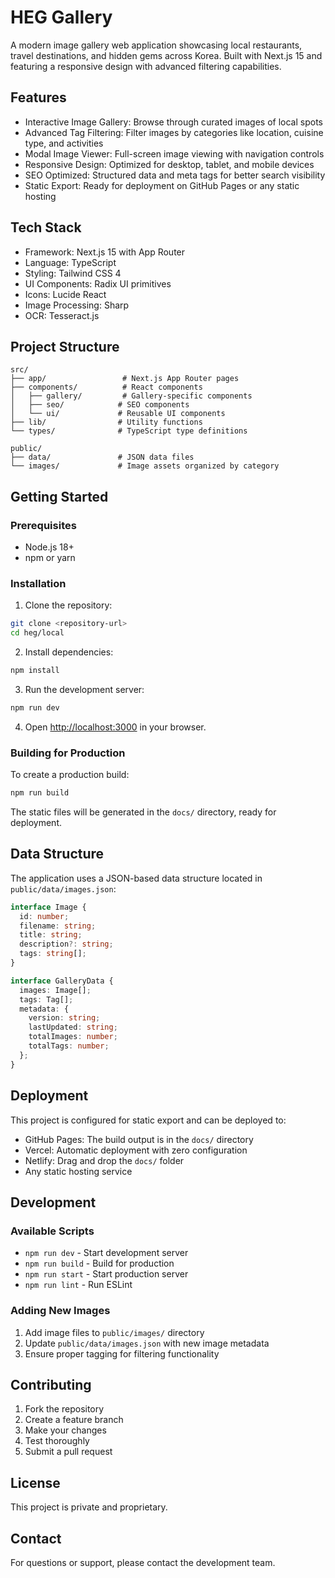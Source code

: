 # HEG Gallery

A modern image gallery web application showcasing local restaurants, travel destinations, and hidden gems across Korea. Built with Next.js 15 and featuring a responsive design with advanced filtering capabilities.

## Features

- Interactive Image Gallery: Browse through curated images of local spots
- Advanced Tag Filtering: Filter images by categories like location, cuisine type, and activities
- Modal Image Viewer: Full-screen image viewing with navigation controls
- Responsive Design: Optimized for desktop, tablet, and mobile devices
- SEO Optimized: Structured data and meta tags for better search visibility
- Static Export: Ready for deployment on GitHub Pages or any static hosting

## Tech Stack

- Framework: Next.js 15 with App Router
- Language: TypeScript
- Styling: Tailwind CSS 4
- UI Components: Radix UI primitives
- Icons: Lucide React
- Image Processing: Sharp
- OCR: Tesseract.js

## Project Structure

```
src/
├── app/                 # Next.js App Router pages
├── components/          # React components
│   ├── gallery/         # Gallery-specific components
│   ├── seo/            # SEO components
│   └── ui/             # Reusable UI components
├── lib/                # Utility functions
└── types/              # TypeScript type definitions

public/
├── data/               # JSON data files
└── images/             # Image assets organized by category
```

## Getting Started

### Prerequisites

- Node.js 18+ 
- npm or yarn

### Installation

1. Clone the repository:
```bash
git clone <repository-url>
cd heg/local
```

2. Install dependencies:
```bash
npm install
```

3. Run the development server:
```bash
npm run dev
```

4. Open [http://localhost:3000](http://localhost:3000) in your browser.

### Building for Production

To create a production build:

```bash
npm run build
```

The static files will be generated in the `docs/` directory, ready for deployment.

## Data Structure

The application uses a JSON-based data structure located in `public/data/images.json`:

```typescript
interface Image {
  id: number;
  filename: string;
  title: string;
  description?: string;
  tags: string[];
}

interface GalleryData {
  images: Image[];
  tags: Tag[];
  metadata: {
    version: string;
    lastUpdated: string;
    totalImages: number;
    totalTags: number;
  };
}
```

## Deployment

This project is configured for static export and can be deployed to:

- GitHub Pages: The build output is in the `docs/` directory
- Vercel: Automatic deployment with zero configuration
- Netlify: Drag and drop the `docs/` folder
- Any static hosting service

## Development

### Available Scripts

- `npm run dev` - Start development server
- `npm run build` - Build for production
- `npm run start` - Start production server
- `npm run lint` - Run ESLint

### Adding New Images

1. Add image files to `public/images/` directory
2. Update `public/data/images.json` with new image metadata
3. Ensure proper tagging for filtering functionality

## Contributing

1. Fork the repository
2. Create a feature branch
3. Make your changes
4. Test thoroughly
5. Submit a pull request

## License

This project is private and proprietary.

## Contact

For questions or support, please contact the development team.